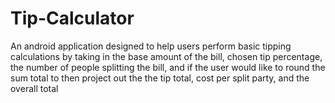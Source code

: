 # Tip-Calculator
An android application designed to help users perform basic tipping calculations by taking in the base amount of the bill, chosen tip percentage, the number of people splitting the bill, and if the user would like to round the sum total to then project out the the tip total, cost per split party, and the overall total
